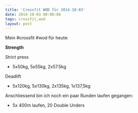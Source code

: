 ```yaml
---
title: 'Crossfit WOD für 2014-10-03'
date: 2014-10-03 00:00:00 
tags: crossfit,wod
layout: post
---
```

Mein #crossfit #wod für heute:

**Strength**

Strict press

* 5x50kg, 5x55kg, 2x57.5kg

Deadlift 

* 5x120kg, 5x130kg, 2x135kg, 1x137,5kg

Anschliessend bin ich noch ein paar Runden laufen gegangen:

* 5x 400m laufen, 20 Double Unders

